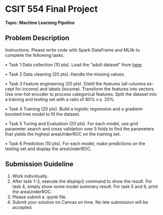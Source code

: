 # CSIT 554 Final Project

**Topic: Machine Learning Pipeline**

## Problem Description

Instructions. Please write code with Spark DataFrame and MLlib to complete
the following tasks.

• Task 1 Data collection (10 pts). Load the “adult dataset” from [here](adult.zip).

• Task 2 Data cleaning (20 pts). Handle the missing values.

• Task 3 Feature engineering (20 pts). Distill the features (all columns ex-
cept for income) and labels (income). Transform the features into vectors.
Use one-hot encoder to process categorical features. Split the dataset into
a training and testing set with a ratio of 80% v.s. 20%.

• Task 4 Training (20 pts). Build a logistic regression and a gradient-boosted
tree model to fit the dataset.

• Task 5 Tuning and Evaluation (20 pts). For each model, use grid parameter search and cross validation over 5 folds to find the parameters that
yields the highest areaUnderROC on the training set.

• Task 6 Prediction (10 pts). For each model, make predictions on the
testing set and display the areaUnderROC.

## Submission Guideline

1. Work individually.
2. After task 1-3, execute the display() command to show the result. For
task 4, simply show some model summary result. For task 5 and 6, print the
areaUnderROC.
3. Please submit a .ipynb file.
4. Submit your solution on Canvas on time. No late submission will be
accepted.